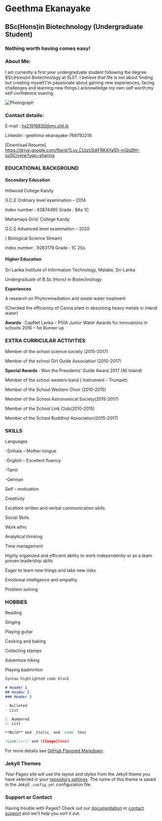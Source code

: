 # **Geethma Ekanayake**

## BSc(Hons)in Biotechnology (Undergraduate Student) 

### **Nothing worth having comes easy!** 

### About Me: 

I am currently a first year undergraduate student following the degree BSc(Hons)in Biotechnology at SLIIT. I believe that life is not about finding but creating myself.I'm passionate about gaining new experiences, facing challenges and learning new things.I acknowledge my own self worth;my self confidence soaring.

![Photograph](https://user-images.githubusercontent.com/91940743/136012584-09c77be8-32c3-4535-9a0b-dfcd263b1fa6.jpeg)

### Contact details:

E-mail : [hs21916830@my.sliit.lk](mailto:hs21916830@my.sliit.lk) 

LinkedIn : geethma-ekanayake-769792218

[Download Resume] https://drive.google.com/file/d/1Lsy_CUizUSAFRKAYa1Dj-mQid9H-oz0C/view?usp=sharing

### EDUCATIONAL BACKGROUND

#### Secondary Education 

Hillwood College Kandy

G.C.E Ordinary level examination – 2014

Index number : 43874495 Grade : 8As 1C

Mahamaya Girls’ College Kandy

G.C.E Advanced level examination – 2020

( Biological Science Stream)

Index number : 9263179 Grade : 1C 2Ss

#### Higher Education

Sri Lanka Institute of Information Technology, Malabe, Sri-Lanka 

Undergraduate of B.Sc.(Hons) in Biotechnology

**Experiences**

A research on Phytoremediation and waste water treatment

(Checked the efficiency of Canna plant in absorbing heavy metals in inland water)

**Awards** : CapNet Lanka – PGIA Junior Water Awards for innovations in schools 2016 – 1st Runner up

### EXTRA CURRICULAR ACTIVITIES

Member of the school science society (2015-2017)

Member of the school Girl Guide Association (2010-2017)

**Special Awards** : Won the Presidents’ Guide Award 2017 (All Island)

Member of the school western band ( Instrument – Trumpet)

Member of the School Western Choir (2010-2015)

Member of the School Astronomical Society(2015-2017)

Member of the School Link Club(2010-2015)

Member of the School Buddhist Association(2015-2017)

### SKILLS

Languages

-Sinhala – Mother tongue

-English – Excellent fluency

-Tamil

-German

 Self – motivation

 Creativity

 Excellent written and verbal communication skills

 Social Skills

 Work ethic

 Analytical thinking

 Time management

 Highly organized and efficient ability to work
independently or as a team proven leadership skills

 Eager to learn new things and take new risks

 Emotional intelligence and empathy
 
 Problem solving

### HOBBIES

 Reading

 Singing

 Playing guitar

 Cooking and baking

 Collecting stamps

 Adventure hiking

 Playing badminton
 
 


```markdown
Syntax highlighted code block

# Header 1
## Header 2
### Header 3

- Bulleted
- List

1. Numbered
2. List

**Bold** and _Italic_ and `Code` text

[Link](url) and ![Image](src)
```

For more details see [GitHub Flavored Markdown](https://guides.github.com/features/mastering-markdown/).

### Jekyll Themes

Your Pages site will use the layout and styles from the Jekyll theme you have selected in your [repository settings](https://github.com/Geethma-Ekanayake2021/Geethma-Ekanayake2021.github.io/settings/pages). The name of this theme is saved in the Jekyll `_config.yml` configuration file.

### Support or Contact

Having trouble with Pages? Check out our [documentation](https://docs.github.com/categories/github-pages-basics/) or [contact support](https://support.github.com/contact) and we’ll help you sort it out.
